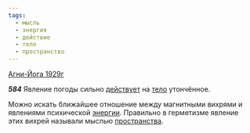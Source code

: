 ```yaml
---
tags:
  - мысль
  - энергия
  - действие
  - тело
  - пространство
---
```


[Агни-Йога 1929г](/agni/1929)

___584___
Явление погоды сильно [действует](/tag/#действие) на [тело](/tag/#тело) утончённое.   

Можно искать ближайшее отношение между магнитными вихрями и явлениями психической [энергии](/tag/#энергия). Правильно в герметизме явление этих вихрей называли мыслью [пространства](/tag/#пространство).